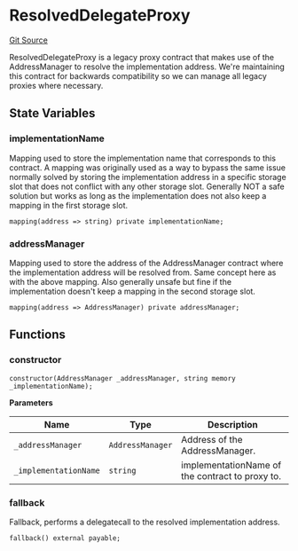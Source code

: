 # ResolvedDelegateProxy
[Git Source](https://github.com/ethereum-optimism/optimism/blob/f7b73857601914eeea6fc4c1ba46ae99ca744d97/contracts/legacy/ResolvedDelegateProxy.sol)

ResolvedDelegateProxy is a legacy proxy contract that makes use of the AddressManager to
resolve the implementation address. We're maintaining this contract for backwards
compatibility so we can manage all legacy proxies where necessary.


## State Variables
### implementationName
Mapping used to store the implementation name that corresponds to this contract. A
mapping was originally used as a way to bypass the same issue normally solved by
storing the implementation address in a specific storage slot that does not conflict
with any other storage slot. Generally NOT a safe solution but works as long as the
implementation does not also keep a mapping in the first storage slot.


```solidity
mapping(address => string) private implementationName;
```


### addressManager
Mapping used to store the address of the AddressManager contract where the
implementation address will be resolved from. Same concept here as with the above
mapping. Also generally unsafe but fine if the implementation doesn't keep a mapping
in the second storage slot.


```solidity
mapping(address => AddressManager) private addressManager;
```


## Functions
### constructor


```solidity
constructor(AddressManager _addressManager, string memory _implementationName);
```
**Parameters**

|Name|Type|Description|
|----|----|-----------|
|`_addressManager`|`AddressManager`| Address of the AddressManager.|
|`_implementationName`|`string`|implementationName of the contract to proxy to.|


### fallback

Fallback, performs a delegatecall to the resolved implementation address.


```solidity
fallback() external payable;
```

